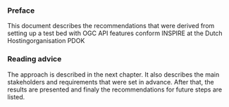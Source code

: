 ### Preface

This document describes the recommendations that were derived from setting up a test bed with OGC API features conform INSPIRE at the Dutch Hostingorganisation PDOK

### Reading advice

The approach is described in the next chapter. It also describes the main stakeholders and requirements that were set in advance.
After that, the results are presented and finaly the recommendations for future steps are listed.


